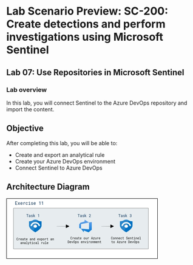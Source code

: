 # Lab Scenario Preview: SC-200: Create detections and perform investigations using Microsoft Sentinel
## Lab 07: Use Repositories in Microsoft Sentinel
### Lab overview

In this lab, you will connect Sentinel to the Azure DevOps repository and import the content.

## Objective
  
After completing this lab, you will be able to:

- Create and export an analytical rule
- Create your Azure DevOps environment
- Connect Sentinel to Azure DevOps
  
## Architecture Diagram

   ![](media/sc200mod7ex11.png)





